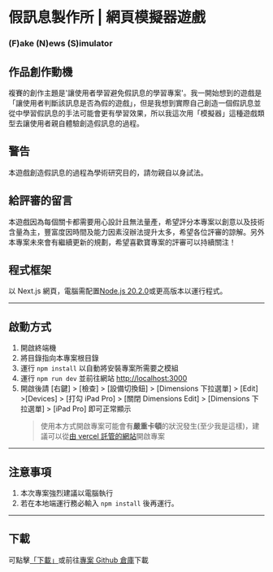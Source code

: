 # 假訊息製作所 | 網頁模擬器遊戲

### (F)ake (N)ews (S)imulator

## 作品創作動機

複賽的創作主題是'讓使用者學習避免假訊息的學習專案'。我一開始想到的遊戲是「讓使用者判斷該訊息是否為假的遊戲」，但是我想到實際自己創造一個假訊息並從中學習假訊息的手法可能會更有學習效果，所以我這次用「模擬器」這種遊戲類型去讓使用者親自體驗創造假訊息的過程。

## 警告

本遊戲創造假訊息的過程為學術研究目的，請勿親自以身試法。

## 給評審的留言

本遊戲因為每個關卡都需要用心設計且無法量產，希望評分本專案以創意以及技術含量為主，豐富度因時間及能力因素沒辦法提升太多，希望各位評審的諒解。另外本專案未來會有繼續更新的規劃，希望喜歡寶專案的評審可以持續關注！

## 程式框架

以 Next.js 網頁，電腦需配置[Node.js 20.2.0](https://nodejs.org/en)或更高版本以運行程式。

---

## 啟動方式

1. 開啟終端機
2. 將目錄指向本專案根目錄
3. 運行 `npm install` 以自動將安裝專案所需要之模組
4. 運行 `npm run dev` 並前往網站 [http://localhost:3000](http://localhost:3000)
5. 開啟後請 [右鍵] > [檢查] > [設備切換鈕] > [Dimensions 下拉選單] > [Edit] >[Devices] > [打勾 iPad Pro] > [關閉 Dimensions Edit] > [Dimensions 下拉選單] > [iPad Pro] 即可正常顯示
   > 使用本方式開啟專案可能會有**嚴重卡頓**的狀況發生(至少我是這樣)，建議可以從[由 vercel 託管的網站](https://fns.vercel.app/)開啟專案

---

## 注意事項

1. 本次專案強烈建議以電腦執行
2. 若在本地端運行務必輸入 `npm install` 後再運行。

---

## 下載

可點擊[「下載」](https://github.com/YC815/Fake-News-Simulator/archive/refs/heads/main.zip)或前往[專案 Github 倉庫](https://github.com/YC815/Fake-News-Simulator)下載
